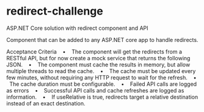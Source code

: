 # redirect-challenge
ASP.NET Core solution with redirect component and API

Component that can be added to any ASP.NET core app to handle redirects.

Acceptance Criteria
   •    The component will get the redirects from a RESTful API, but for now create a mock service that returns the following JSON.
   •    The component must cache the results in memory, but allow multiple threads to read the cache.
   •    The cache must be updated every few minutes, without requiring any HTTP request to wait for the refresh.
   •    The cache duration must be configurable.
   •    Failed API calls are logged as errors
   •    Successful API calls and cache refreshes are logged as information.
   •    If useRelative is true, redirects target a relative destination instead of an exact destination. 
